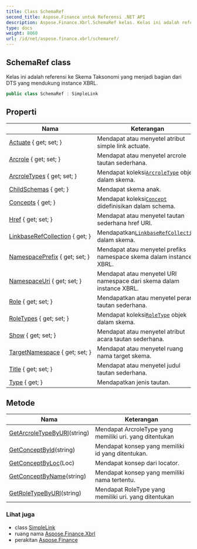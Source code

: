```yaml
---
title: Class SchemaRef
second_title: Aspose.Finance untuk Referensi .NET API
description: Aspose.Finance.Xbrl.SchemaRef kelas. Kelas ini adalah referensi ke Skema Taksonomi yang menjadi bagian dari DTS yang mendukung instance XBRL.
type: docs
weight: 8060
url: /id/net/aspose.finance.xbrl/schemaref/
---
```

## SchemaRef class

Kelas ini adalah referensi ke Skema Taksonomi yang menjadi bagian dari DTS yang mendukung instance XBRL.

```csharp
public class SchemaRef : SimpleLink
```

## Properti

| Nama | Keterangan |
| --- | --- |
| [Actuate](../../aspose.finance.xbrl/simplelink/actuate/) { get; set; } | Mendapat atau menyetel atribut simple link actuate. |
| [Arcrole](../../aspose.finance.xbrl/simplelink/arcrole/) { get; set; } | Mendapat atau menyetel arcrole tautan sederhana. |
| [ArcroleTypes](../../aspose.finance.xbrl/schemaref/arcroletypes/) { get; set; } | Mendapat koleksi[`ArcroleType`](../arcroletype/) objek dalam skema. |
| [ChildSchemas](../../aspose.finance.xbrl/schemaref/childschemas/) { get; } | Mendapat skema anak. |
| [Concepts](../../aspose.finance.xbrl/schemaref/concepts/) { get; } | Mendapat koleksi[`Concept`](../concept/) didefinisikan dalam schema. |
| [Href](../../aspose.finance.xbrl/simplelink/href/) { get; set; } | Mendapat atau menyetel tautan sederhana href URI. |
| [LinkbaseRefCollection](../../aspose.finance.xbrl/schemaref/linkbaserefcollection/) { get; } | Mendapatkan[`LinkbaseRefCollection`](./linkbaserefcollection/) dalam skema. |
| [NamespacePrefix](../../aspose.finance.xbrl/schemaref/namespaceprefix/) { get; set; } | Mendapat atau menyetel prefiks namespace skema dalam instance XBRL. |
| [NamespaceUri](../../aspose.finance.xbrl/schemaref/namespaceuri/) { get; set; } | Mendapat atau menyetel URI namespace dari skema dalam instance XBRL. |
| [Role](../../aspose.finance.xbrl/simplelink/role/) { get; set; } | Mendapatkan atau menyetel peran tautan sederhana. |
| [RoleTypes](../../aspose.finance.xbrl/schemaref/roletypes/) { get; set; } | Mendapat koleksi[`RoleType`](../roletype/) objek dalam skema. |
| [Show](../../aspose.finance.xbrl/simplelink/show/) { get; set; } | Mendapat atau menyetel atribut acara tautan sederhana. |
| [TargetNamespace](../../aspose.finance.xbrl/schemaref/targetnamespace/) { get; set; } | Mendapat atau menyetel ruang nama target skema. |
| [Title](../../aspose.finance.xbrl/simplelink/title/) { get; set; } | Mendapat atau menyetel judul tautan sederhana. |
| [Type](../../aspose.finance.xbrl/xlink/type/) { get; } | Mendapatkan jenis tautan. |

## Metode

| Nama | Keterangan |
| --- | --- |
| [GetArcroleTypeByURI](../../aspose.finance.xbrl/schemaref/getarcroletypebyuri/)(string) | Mendapat ArcroleType yang memiliki uri. yang ditentukan |
| [GetConceptById](../../aspose.finance.xbrl/schemaref/getconceptbyid/)(string) | Mendapat konsep yang memiliki id yang ditentukan. |
| [GetConceptByLoc](../../aspose.finance.xbrl/schemaref/getconceptbyloc/)(Loc) | Mendapat konsep dari locator. |
| [GetConceptByName](../../aspose.finance.xbrl/schemaref/getconceptbyname/)(string) | Mendapat konsep yang memiliki nama tertentu. |
| [GetRoleTypeByURI](../../aspose.finance.xbrl/schemaref/getroletypebyuri/)(string) | Mendapat RoleType yang memiliki uri. yang ditentukan |

### Lihat juga

* class [SimpleLink](../simplelink/)
* ruang nama [Aspose.Finance.Xbrl](../../aspose.finance.xbrl/)
* perakitan [Aspose.Finance](../../)


